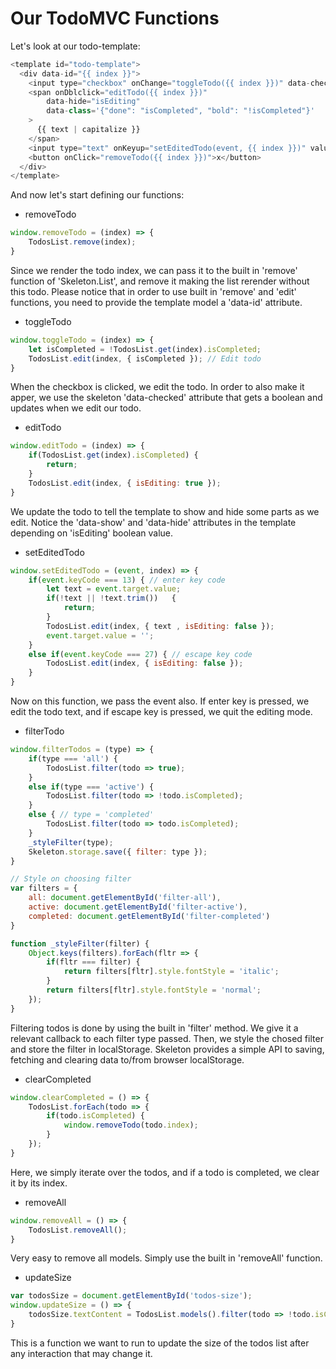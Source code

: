 # Our TodoMVC Functions

Let's look at our todo-template:
```js
<template id="todo-template">
  <div data-id="{{ index }}">
    <input type="checkbox" onChange="toggleTodo({{ index }})" data-checked="isCompleted" />
    <span onDblclick="editTodo({{ index }})" 
        data-hide="isEditing" 
        data-class='{"done": "isCompleted", "bold": "!isCompleted"}'
    >
      {{ text | capitalize }}
    </span>
    <input type="text" onKeyup="setEditedTodo(event, {{ index }})" value="{{ text }}" data-show="isEditing" />
    <button onClick="removeTodo({{ index }})">x</button>
  </div>
</template>
```

And now let's start defining our functions:

* removeTodo
```js
window.removeTodo = (index) => {
	TodosList.remove(index);
}
```
Since we render the todo index, we can pass it to the built in 'remove' function of 'Skeleton.List',
and remove it making the list rerender without this todo. Please notice that in order to use built in
'remove' and 'edit' functions, you need to provide the template model a 'data-id' attribute.

* toggleTodo
```js
window.toggleTodo = (index) => {
	let isCompleted = !TodosList.get(index).isCompleted;
	TodosList.edit(index, { isCompleted }); // Edit todo
}
```
When the checkbox is clicked, we edit the todo. In order to also make it apper, we use the skeleton 'data-checked'
attribute that gets a boolean and updates when we edit our todo.

* editTodo
```js
window.editTodo = (index) => {
	if(TodosList.get(index).isCompleted) {
		return;
	}
	TodosList.edit(index, { isEditing: true });
}
```
We update the todo to tell the template to show and hide some parts as we edit. Notice the 'data-show' and
'data-hide' attributes in the template depending on 'isEditing' boolean value.

* setEditedTodo
```js
window.setEditedTodo = (event, index) => {
	if(event.keyCode === 13) { // enter key code
		let text = event.target.value;
		if(!text || !text.trim())	{
			return;
		}
		TodosList.edit(index, { text , isEditing: false });
		event.target.value = '';
	}
	else if(event.keyCode === 27) { // escape key code
		TodosList.edit(index, { isEditing: false });
	}
}
```
Now on this function, we pass the event also. If enter key is pressed, we edit the todo text,
and if escape key is pressed, we quit the editing mode.

* filterTodo
```js
window.filterTodos = (type) => {
	if(type === 'all') {
		TodosList.filter(todo => true);
	}
	else if(type === 'active') {
		TodosList.filter(todo => !todo.isCompleted);
	}
	else { // type = 'completed'
		TodosList.filter(todo => todo.isCompleted);
	}
	_styleFilter(type);
	Skeleton.storage.save({ filter: type });
}

// Style on choosing filter
var filters = {
	all: document.getElementById('filter-all'),
	active: document.getElementById('filter-active'),
	completed: document.getElementById('filter-completed')
}

function _styleFilter(filter) {
	Object.keys(filters).forEach(fltr => {
		if(fltr === filter) {
			return filters[fltr].style.fontStyle = 'italic';
		}
		return filters[fltr].style.fontStyle = 'normal';
	});
}
```
Filtering todos is done by using the built in 'filter' method. We give it a relevant callback to each
filter type passed. Then, we style the chosed filter and store the filter in localStorage.
Skeleton provides a simple API to saving, fetching and clearing data to/from browser localStorage.

* clearCompleted
```js
window.clearCompleted = () => {
	TodosList.forEach(todo => {
		if(todo.isCompleted) {
			window.removeTodo(todo.index);
		}
	});
}
```
Here, we simply iterate over the todos, and if a todo is completed,
we clear it by its index.

* removeAll
```js
window.removeAll = () => {
	TodosList.removeAll();
}
```
Very easy to remove all models. Simply use the built in 'removeAll' function.

* updateSize
```js
var todosSize = document.getElementById('todos-size');
window.updateSize = () => {
	todosSize.textContent = TodosList.models().filter(todo => !todo.isCompleted).length;
} 
```
This is a function we want to run to update the size of the todos list after any interaction that may change it.